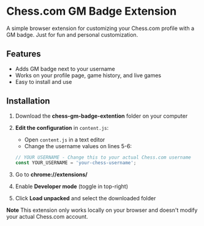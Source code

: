 # Chess.com GM Badge Extension

A simple browser extension for customizing your Chess.com profile with a GM badge. Just for fun and personal customization.

## Features
- Adds GM badge next to your username
- Works on your profile page, game history, and live games
- Easy to install and use

## Installation

1. Download the **chess-gm-badge-extention** folder on your computer

2. **Edit the configuration** in `content.js`:
   - Open `content.js` in a text editor
   - Change the username values on lines 5-6:
   ```javascript
   // YOUR USERNAME - Change this to your actual Chess.com username
   const YOUR_USERNAME = 'your-chess-username';
   
3. Go to **chrome://extensions/**

4. Enable **Developer mode** (toggle in top-right)

5. Click **Load unpacked** and select the downloaded folder

**Note**
This extension only works locally on your browser and doesn't modify your actual Chess.com account.



